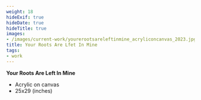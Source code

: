 ```yaml
---
weight: 18
hideExif: true
hideDate: true
hideTitle: true
images:
- /images/current-work/yourerootsareleftinmine_acryliconcanvas_2023.jpg
title: Your Roots Are Lfet In Mine
tags:
- work
---
```

**Your Roots Are Left In Mine**
- Acrylic on canvas
- 25x29 (inches)